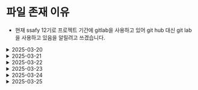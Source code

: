 # 파일 존재 이유

- 현재 ssafy 12기로 프로젝트 기간에 gitlab을 사용하고 있어 git hub 대신 git lab을 사용하고 있음을 알릴려고 쓰겠습니다.

<details>
    <summary>2025-03-20</summary>

![alt text](images/2025-03-20.png)

</details>

<details>
    <summary>2025-03-21</summary>

![alt text](images/2025-03-21.png)

</details>

<details>
    <summary>2025-03-22</summary>

![alt text](images/2025-03-22.png)

</details>

<details>
    <summary>2025-03-23</summary>

![alt text](images/2025-03-23.png)

</details>

<details>
    <summary>2025-03-24</summary>

![alt text](images/2025-03-24.png)

</details>

<details>
    <summary>2025-03-25</summary>

![alt text](images/2025-03-25.png)

</details>
